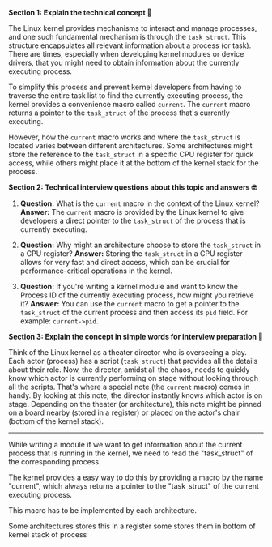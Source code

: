 **Section 1: Explain the technical concept 📘**

The Linux kernel provides mechanisms to interact and manage processes, and one such fundamental mechanism is through the `task_struct`. This structure encapsulates all relevant information about a process (or task). There are times, especially when developing kernel modules or device drivers, that you might need to obtain information about the currently executing process.

To simplify this process and prevent kernel developers from having to traverse the entire task list to find the currently executing process, the kernel provides a convenience macro called `current`. The `current` macro returns a pointer to the `task_struct` of the process that's currently executing.

However, how the `current` macro works and where the `task_struct` is located varies between different architectures. Some architectures might store the reference to the `task_struct` in a specific CPU register for quick access, while others might place it at the bottom of the kernel stack for the process.

**Section 2: Technical interview questions about this topic and answers 🤓**

1. **Question:** What is the `current` macro in the context of the Linux kernel?
   **Answer:** The `current` macro is provided by the Linux kernel to give developers a direct pointer to the `task_struct` of the process that is currently executing.

2. **Question:** Why might an architecture choose to store the `task_struct` in a CPU register?
   **Answer:** Storing the `task_struct` in a CPU register allows for very fast and direct access, which can be crucial for performance-critical operations in the kernel.

3. **Question:** If you're writing a kernel module and want to know the Process ID of the currently executing process, how might you retrieve it?
   **Answer:** You can use the `current` macro to get a pointer to the `task_struct` of the current process and then access its `pid` field. For example: `current->pid`.

**Section 3: Explain the concept in simple words for interview preparation 🌟**

Think of the Linux kernel as a theater director who is overseeing a play. Each actor (process) has a script (`task_struct`) that provides all the details about their role. Now, the director, amidst all the chaos, needs to quickly know which actor is currently performing on stage without looking through all the scripts. That's where a special note (the `current` macro) comes in handy. By looking at this note, the director instantly knows which actor is on stage. Depending on the theater (or architecture), this note might be pinned on a board nearby (stored in a register) or placed on the actor's chair (bottom of the kernel stack).



---

While writing a module if we want to get information about the current process that is running in the kernel, we need to read the "task_struct" of the  corresponding process.

The kernel provides a easy way to do this by providing a macro by the name "current", which always returns a pointer to the "task_struct" of the current executing process.

This macro has to be implemented by each architecture.

Some architectures stores this in a register some stores them in bottom of kernel stack of process
